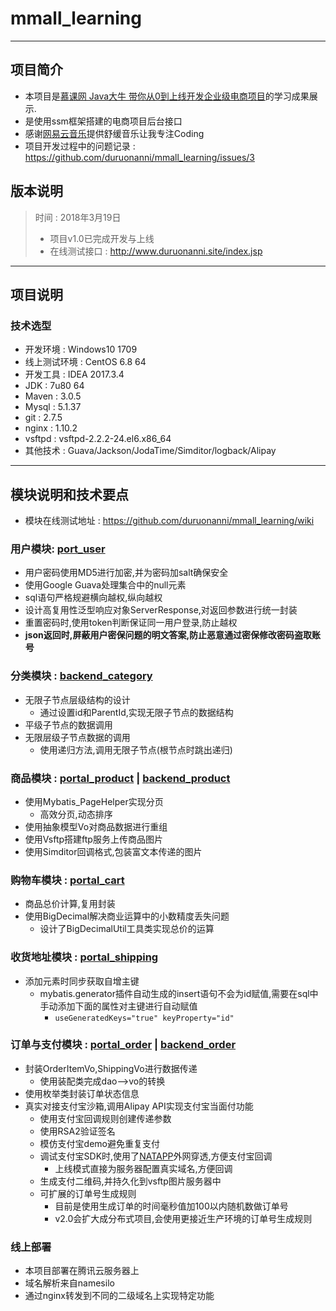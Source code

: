 # mmall_learning
---
## 项目简介
- 本项目是[慕课网 Java大牛 带你从0到上线开发企业级电商项目](http://coding.imooc.com/class/96.html)的学习成果展示. 
- 是使用ssm框架搭建的电商项目后台接口
- 感谢[网易云音乐](http://music.163.com/#/playlist?id=426490641&userid=9567158 "歌单 孔祥羽看书用")提供舒缓音乐让我专注Coding
- 项目开发过程中的问题记录 : https://github.com/duruonanni/mmall_learning/issues/3
## 版本说明
> 时间 : 2018年3月19日
> - 项目v1.0已完成开发与上线
> - 在线测试接口 : http://www.duruonanni.site/index.jsp

---
## 项目说明
### 技术选型
- 开发环境 : Windows10 1709
- 线上测试环境 : CentOS 6.8 64
- 开发工具 : IDEA 2017.3.4
- JDK : 7u80 64
- Maven : 3.0.5
- Mysql : 5.1.37
- git : 2.7.5
- nginx : 1.10.2
- vsftpd : vsftpd-2.2.2-24.el6.x86_64
- 其他技术 : Guava/Jackson/JodaTime/Simditor/logback/Alipay
---
## 模块说明和技术要点
- 模块在线测试地址 : https://github.com/duruonanni/mmall_learning/wiki
### 用户模块: [port_user](https://github.com/duruonanni/mmall_learning/wiki/port_user)
- 用户密码使用MD5进行加密,并为密码加salt确保安全
- 使用Google Guava处理集合中的null元素
- sql语句严格规避横向越权,纵向越权
- 设计高复用性泛型响应对象ServerResponse,对返回参数进行统一封装
- 重置密码时,使用token判断保证同一用户登录,防止越权
- **json返回时,屏蔽用户密保问题的明文答案,防止恶意通过密保修改密码盗取账号**
### 分类模块 : [backend_category](https://github.com/duruonanni/mmall_learning/wiki/backend_category)
- 无限子节点层级结构的设计
    - 通过设置id和ParentId,实现无限子节点的数据结构
- 平级子节点的数据调用
- 无限层级子节点数据的调用
    - 使用递归方法,调用无限子节点(根节点时跳出递归)
### 商品模块 : [portal_product](https://github.com/duruonanni/mmall_learning/wiki/portal_product) | [backend_product](https://github.com/duruonanni/mmall_learning/wiki/backend_product)
- 使用Mybatis_PageHelper实现分页
    - 高效分页,动态排序
- 使用抽象模型Vo对商品数据进行重组
- 使用Vsftp搭建ftp服务上传商品图片
- 使用Simditor回调格式,包装富文本传递的图片
### 购物车模块 : [portal_cart](https://github.com/duruonanni/mmall_learning/wiki/portal_cart)
- 商品总价计算,复用封装
- 使用BigDecimal解决商业运算中的小数精度丢失问题
    - 设计了BigDecimalUtil工具类实现总价的运算
### 收货地址模块 : [portal_shipping](https://github.com/duruonanni/mmall_learning/wiki/portal_shipping)
- 添加元素时同步获取自增主键
    - mybatis.generator插件自动生成的insert语句不会为id赋值,需要在sql中手动添加下面的属性对主键进行自动赋值
        - `useGeneratedKeys="true" keyProperty="id"`
### 订单与支付模块 : [portal_order](https://github.com/duruonanni/mmall_learning/wiki/portal_order) | [backend_order](https://github.com/duruonanni/mmall_learning/wiki/backend_order)
- 封装OrderItemVo,ShippingVo进行数据传递
    - 使用装配类完成dao-->vo的转换
- 使用枚举类封装订单状态信息
- 真实对接支付宝沙箱,调用Alipay API实现支付宝当面付功能
    - 使用支付宝回调规则创建传递参数
    - 使用RSA2验证签名
    - 模仿支付宝demo避免重复支付
    - 调试支付宝SDK时,使用了[NATAPP](https://natapp.cn/)外网穿透,方便支付宝回调
        - 上线模式直接为服务器配置真实域名,方便回调
    - 生成支付二维码,并持久化到vsftp图片服务器中
    - 可扩展的订单号生成规则
        - 目前是使用生成订单的时间毫秒值加100以内随机数做订单号
        - v2.0会扩大成分布式项目,会使用更接近生产环境的订单号生成规则
### 线上部署
- 本项目部署在腾讯云服务器上
- 域名解析来自namesilo
- 通过nginx转发到不同的二级域名上实现特定功能

<!-- 参考文献 -->